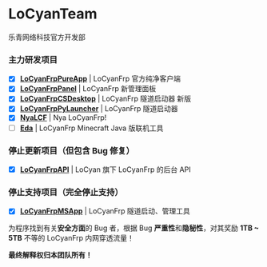 # LoCyanTeam
乐青网络科技官方开发部

### 主力研发项目

- [X] **[LoCyanFrpPureApp](https://github.com/LoCyan-Team/LoCyanFrpPureApp)** | LoCyanFrp 官方纯净客户端
- [X] **[LoCyanFrpPanel](https://github.com/LoCyan-Team/LoCyanFrpPanel)** | LoCyanFrp 新管理面板
- [X] **[LoCyanFrpCSDesktop](https://github.com/LoCyan-Team/LoCyanFrpCSDesktop)** | LoCyanFrp 隧道启动器 新版
- [X] **[LoCyanFrpPyLauncher](https://github.com/LoCyan-Team/LoCyanFrpPyLauncher)** | LoCyanFrp 隧道启动器
- [X] **[NyaLCF](https://github.com/Muska-Ami/NyaLCF)** | Nya LoCyanFrp!
- [ ] **[Eda](https://github.com/LoCyan-Team/Eda)** | LoCyanFrp Minecraft Java 版联机工具

### 停止更新项目（但包含 Bug 修复）

- [X] **[LoCyanFrpAPI](https://github.com/LoCyan-Team/LoCyanFrpAPI)** | LoCyan 旗下 LoCyanFrp 的后台 API

### 停止支持项目（完全停止支持）

- [X] **[LoCyanFrpMSApp](https://github.com/LoCyan-Team/LoCyanFrpMSApp)** | LoCyanFrp 隧道启动、管理工具

为程序找到有关**安全方面**的 Bug 者，根据 Bug **严重性**和**隐秘性**，对其奖励 **1TB ~ 5TB** 不等的 LoCyanFrp 内网穿透流量！

**最终解释权归本团队所有！**
